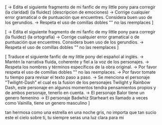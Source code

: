 
[
    -> Edita el siguiente fragmento de mi fanfic de my little pony para corregir (la claridad) (la fluidez) (descripcion de emociones) 
    -> Corrige cualquier error gramatical o de puntuación que encuentres. Considera buen uso de los gerundios.
    -> Respeta el uso de comillas dobles "" no las reemplaces
]

[ -> Edita el siguiente fragmento de mi fanfic de my little pony para corregir (la fluidez) (la ortografía) 
    -> Corrige cualquier error gramatical o de puntuación que encuentres. Considera buen uso de los gerundios.
    -> Respeta el uso de comillas dobles "" no las reemplaces
] 

[
    Traduce el siguiente fanfic de my little pony del español al inglés.
    ->  Mantén la narrativa fluida, coherente y fiel a la voz de los personajes. 
    ->  Respeta los nombres y términos específicos de la obra original.
    ->  Por favor respeta el uso de comillas dobles "" no las reemplaces.
    ->  Por favor tomate tu tiempo para revisar el texto paso a paso.
    ->  Se menciona el personaje "Twilight-Dash" el cual es la fusion de los personajes Twilight y Rainbow Dash, este personaje en algunos momentos tendra pensamientos propios y de ambos personaje, tenerlo en cuenta.
    ->  El personaje Balor tiene un genero femenino
    ->  El personaje Badwhiz Starheart es llamado a veces como Vainilla, tiene un genero masculino
]

tan hermosa como una estrella en una noche gris, 
no importa que tan sucio este el cielo sobre ti, 
tu siempre seras una luz clara para mi